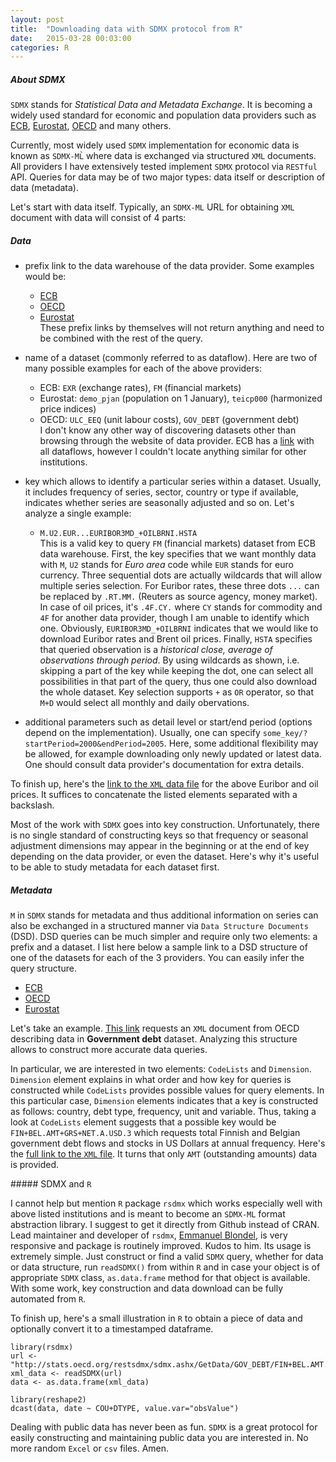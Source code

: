 ```yaml
---
layout: post
title:  "Downloading data with SDMX protocol from R"
date:   2015-03-28 00:03:00
categories: R
---
```


##### About SDMX

`SDMX` stands for *Statistical Data and Metadata Exchange*. It is becoming a widely used standard for economic and population data providers such as [ECB][ecb-sdmx], [Eurostat][eurostat-sdmx], [OECD][oecd-sdmx] and many others.

Currently, most widely used `SDMX` implementation for economic data is known as `SDMX-ML̀` where data is exchanged via structured `XML` documents. All providers I have extensively tested implement `SDMX` protocol via `RESTful` API. Queries for data may be of two major types: data itself or description of data (metadata). 

Let's start with data itself. Typically, an `SDMX-ML` URL for obtaining `XML` document with data will consist of 4 parts:

##### Data

* prefix link to the data warehouse of the data provider. Some examples would be:
  * [ECB](http://sdw-wsrest.ecb.europa.eu/service/data/)
  * [OECD](http://stats.oecd.org/restsdmx/sdmx.ashx/GetData/)
  * [Eurostat](http://ec.europa.eu/eurostat/SDMX/diss-web/rest/data/)
<br /> These prefix links by themselves will not return anything and need to be combined with the rest of the query.

* name of a dataset (commonly referred to as dataflow). Here are two of many possible examples for each of the above providers:
  * ECB: `EXR` (exchange rates), `FM` (financial markets)
  * Eurostat: `demo_pjan` (population on 1 January), `teicp000` (harmonized price indices)
  * OECD: `ULC_EEQ` (unit labour costs), `GOV_DEBT` (government debt) <br /> I don't know any other way of discovering datasets other than browsing through the website of data provider. ECB has a [link](https://sdw-wsrest.ecb.europa.eu/service/datastructure/ECB?references=dataflow) with all dataflows, however I couldn't locate anything similar for other institutions.
* key which allows to identify a particular series within a dataset. Usually, it includes frequency of series, sector, country or type if available, indicates whether series are seasonally adjusted and so on. Let's analyze a single example:
  * `M.U2.EUR...EURIBOR3MD_+OILBRNI.HSTA` <br/>
This is a valid key to query `FM` (financial markets) dataset from ECB data warehouse. First, the key specifies that we want monthly data with `M`, `U2` stands for *Euro area* code while `EUR` stands for euro currency. Three sequential dots are actually wildcards that will allow multiple series selection. For Euribor rates, these three dots `...` can be replaced by `.RT.MM.` (Reuters as source agency, money market). In case of oil prices, it's `.4F.CY.` where `CY` stands for commodity and `4F` for another data provider, though I am unable to identify which one. Obviously, `EURIBOR3MD_+OILBRNI` indicates that we would like to download Euribor rates and Brent oil prices. Finally, `HSTA` specifies that queried observation is a *historical close, average of observations through period*. By using wildcards as shown, i.e. skipping a part of the key while keeping the dot, one can select all possibilities in that part of the query, thus one could also download the whole dataset. Key selection supports `+` as `OR` operator, so that `M+D` would select all monthly and daily obervations.
* additional parameters such as detail level or start/end period (options depend on the implementation). Usually, one can specify `some_key/?startPeriod=2000&endPeriod=2005`. Here, some additional flexibility may be allowed, for example downloading only newly updated or latest data. One should consult data provider's documentation for extra details.

To finish up, here's the [link to the `XML` data file](http://sdw-wsrest.ecb.europa.eu/service/data/FM/M.U2.EUR...EURIBOR3MD_+OILBRNI.HSTA/?startPeriod=2000&endPeriod=2005) for the above Euribor and oil prices. It suffices to concatenate the listed elements separated with a backslash.

Most of the work with `SDMX` goes into key construction. Unfortunately, there is no single standard of constructing keys so that frequency or seasonal adjustment dimensions may appear in the beginning or at the end of key depending on the data provider, or even the dataset. Here's why it's useful to be able to study metadata for each dataset first.

##### Metadata

`M` in `SDMX` stands for metadata and thus additional information on series can also be exchanged in a structured manner via `Data Structure Documents` (DSD). DSD queries can be much simpler and require only two elements: a prefix and a dataset. I list here below a sample link to a DSD structure of one of the datasets for each of the 3 providers. You can easily infer the query structure.

* [ECB](https://sdw-wsrest.ecb.europa.eu/service/datastructure/ECB/ECB_EXR1/1.0?references=children)
* [OECD](http://stats.oecd.org/restsdmx/sdmx.ashx/GetDataStructure/GOV_DEBT)
* [Eurostat](http://ec.europa.eu/eurostat/SDMX/diss-web/rest/datastructure/ESTAT/DSD_teicp000)

Let's take an example. [This link](http://stats.oecd.org/restsdmx/sdmx.ashx/GetDataStructure/GOV_DEBT) requests an `XML` document from OECD describing data in **Government debt** dataset. Analyzing this structure allows to construct more accurate data queries.

In particular, we are interested in two elements: `CodeLists` and `Dimension`. `Dimension` element explains in what order and how key for queries is constructed while `CodeLists` provides possible values for query elements. In this particular case, `Dimension` elements indicates that a key is constructed as follows: country, debt type, frequency, unit and variable. Thus, taking a look at `CodeLists` element suggests that a possible key would be `FIN+BEL.AMT+GRS+NET.A.USD.3` which requests total Finnish and Belgian government debt flows and stocks in US Dollars at annual frequency. Here's the [full link to the `XML` file](http://stats.oecd.org/restsdmx/sdmx.ashx/GetData/GOV_DEBT/FIN+BEL.AMT+GRS+NET.A.USD.3). It turns that only `AMT` (outstanding amounts) data is provided.

##### SDMX and `R`

I cannot help but mention `R` package `rsdmx` which works especially well with above listed institutions and is meant to become an `SDMX-ML` format abstraction library. I suggest to get it directly from Github instead of CRAN. Lead maintainer and developer of `rsdmx`, [Emmanuel Blondel](https://github.com/eblondel), is very responsive and package is routinely improved. Kudos to him. Its usage is extremely simple. Just construct or find a valid `SDMX` query, whether for data or data structure, run `readSDMX()` from within `R` and in case your object is of appropriate `SDMX` class, `as.data.frame` method for that object is available. With some work, key construction and data download can be fully automated from `R`.

To finish up, here's a small illustration in `R` to obtain a piece of data and optionally convert it to a timestamped dataframe.

```
library(rsdmx)
url <- "http://stats.oecd.org/restsdmx/sdmx.ashx/GetData/GOV_DEBT/FIN+BEL.AMT.A.USD.3"
xml_data <- readSDMX(url)
data <- as.data.frame(xml_data)

library(reshape2)
dcast(data, date ~ COU+DTYPE, value.var="obsValue")
```

Dealing with public data has never been as fun. `SDMX` is a great protocol for easily constructing and maintaining public data you are interested in. No more random `Excel` or `csv` files. Amen.

[ecb-sdmx]: https://www.ecb.europa.eu/stats/services/sdmx/html/index.en.html
[eurostat-sdmx]: http://ec.europa.eu/eurostat/en/data/sdmx-data-metadata-exchange
[oecd-sdmx]: http://stats.oecd.org/
